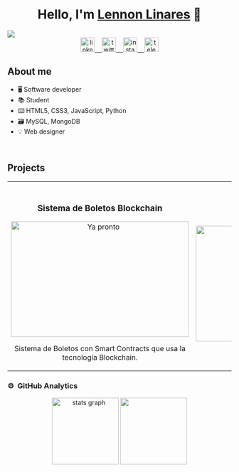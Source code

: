 <div align="center">
<h1 align="center">Hello, I'm <a href="https://linktr.ee/lennonl07">Lennon Linares</a> 👋</h1>
</div>
<img src="https://i.imgur.com/dHtNLD4.png">

<div align="center">
  <a href="https://www.linkedin.com/in/lennonl07" target="_blank">
    <img src="https://raw.githubusercontent.com/maurodesouza/profile-readme-generator/master/src/assets/icons/social/linkedin/default.svg" width="32"  alt="linkedin logo"  />&nbsp&nbsp&nbsp
  </a>
  <a href="https://twitter.com/linares_lennon" target="_blank">
    <img src="https://raw.githubusercontent.com/maurodesouza/profile-readme-generator/master/src/assets/icons/social/twitter/default.svg" width="32"  alt="twitter logo"  />&nbsp&nbsp&nbsp
  </a>
  <a href="https://www.instagram.com/lennonl07" target="_blank">
    <img src="https://raw.githubusercontent.com/maurodesouza/profile-readme-generator/master/src/assets/icons/social/instagram/default.svg" width="32"  alt="instagram logo"  />&nbsp&nbsp&nbsp
  </a>
  <a href="https://t.me/lennonl07" target="_blank">
    <img src="https://raw.githubusercontent.com/maurodesouza/profile-readme-generator/master/src/assets/icons/social/telegram/default.svg" width="32"  alt="telegram logo"  />
  </a>
</div>

## About me

- 🖥️ Software developer
- 📚 Student
- ⌨️ HTML5, CSS3, JavaScript, Python
- 🗃️ MySQL, MongoDB
- 💡 Web designer
<br>

## Projects
<table>
<tr>
<td width="50%">
  <br>
<h3 align="center">Sistema de Boletos Blockchain</h3>
<div align="center">
<a href="https://github.com/lennonl07/SistemaDeBoletosBlockchain.git" target="_blank"><img src="https://images.cointelegraph.com/cdn-cgi/image/format=auto,onerror=redirect,quality=90,width=717/https://s3.cointelegraph.com/storage/uploads/view/3a0e2acc369365ced76e7134518b1d2c.jpg" width="400" height="260" alt="Ya pronto"></a>
<p>
<p>Sistema de Boletos con Smart Contracts que usa la tecnología Blockchain.</p>
</div>
                                                                                      
</td>

<td width="50%">
               <br>
<h3 align="center">Administrator Haber Slug</h3>
<div align="center">
<a href="https://github.com/lennonl07/AdministratorHaberSlug" target="_blank"><img src="https://i.imgur.com/kWQRGqQ.jpg](https://oxygenacademy.es/wp-content/uploads/2023/01/es-mas-dificil-java-o-javascript-2.jpg" width="400" height="260" alt="Ya pronto"></a>
<p>
<p>Proyecto escrito en Java</p>
</div>                                                            
</table>                                                                                 
</div>                                                                              
</td>                                                    
</table>                                                                                 
</div>

### ⚙️ &nbsp;GitHub Analytics

<div align="center">
  <img src="https://github-readme-stats.vercel.app/api?username=lennonl07&hide_title=false&hide_rank=false&show_icons=true&include_all_commits=true&count_private=true&disable_animations=false&theme=gruvbox_light&locale=en&hide_border=false&order=1" height="150" alt="stats graph"  /> <img height="150" src="https://media.giphy.com/media/Mz788DjvfUkSOE7qt3/giphy.gif"  />
</div>

